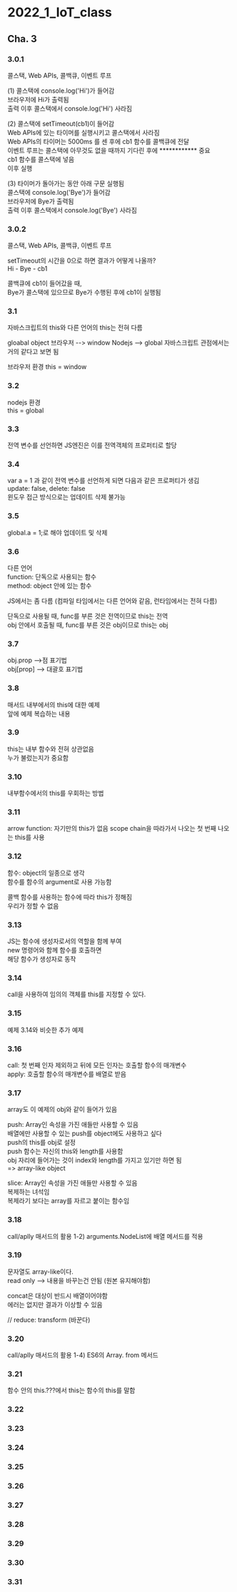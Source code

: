 # 2022_1_IoT_class

## Cha. 3

### 3.0.1
콜스택, Web APIs, 콜백큐, 이벤트 루프  

(1)
콜스택에 console.log('Hi')가 들어감  
브라우저에 Hi가 출력됨  
출력 이후 콜스택에서 console.log('Hi') 사라짐  

(2)
콜스택에 setTimeout(cb1)이 들어감  
Web APIs에 있는 타이머를 실행시키고 콜스택에서 사라짐  
Web APIs의 타이머는 5000ms 를 센 후에 cb1 함수를 콜백큐에 전달  
이벤트 루프는 콜스택에 아무것도 없을 때까지 기다린 후에  ************ 중요  
cb1 함수를 콜스택에 넣음  
이후 실행  

(3)
타이머가 돌아가는 동안 아래 구문 실행됨  
콜스택에 console.log('Bye')가 들어감  
브라우저에 Bye가 출력됨  
출력 이후 콜스택에서 console.log('Bye') 사라짐  

### 3.0.2
콜스택, Web APIs, 콜백큐, 이벤트 루프  

setTimeout의 시간을 0으로 하면 결과가 어떻게 나올까?  
Hi - Bye - cb1  

콜백큐에 cb1이 들어갔을 때,   
Bye가 콜스택에 있으므로 Bye가 수행된 후에 cb1이 실행됨  

### 3.1
자바스크립트의 this와 다른 언어의 this는 전혀 다름 

gloabal object
브라우저 --> window
Nodejs  --> global
자바스크립트 관점에서는 거의 같다고 보면 됨

브라우저 환경
this = window

### 3.2 
nodejs 환경  
this = global

### 3.3
전역 변수를 선언하면 JS엔진은 이를 전역객체의 프로퍼티로 할당

### 3.4
var a = 1 과 같이 전역 변수를 선언하게 되면 다음과 같은 프로퍼티가 생김  
update: false, delete: false  
윈도우  접근 방식으로는 업데이트 삭제 불가능  

### 3.5
global.a = 1;로 해야 업데이트 및 삭제

### 3.6
다른 언어  
function: 단독으로 사용되는 함수  
method:   object 안에 있는 함수  
 
JS에서는 좀 다름 (컴파일 타임에서는 다른 언어와 같음, 런타임에서는 전혀 다름)  

단독으로 사용될 때, func를 부른 것은 전역이므로 this는 전역  
obj 안에서 호출될 때, func를 부른 것은 obj이므로 this는 obj   

### 3.7
obj.prop -->점 표기법  
obj[prop] --> 대괄호 표기법

### 3.8
매서드 내부에서의 this에 대한 예제  
앞에 예제 복습하는 내용

### 3.9
this는 내부 함수와 전혀 상관없음  
누가 불렀는지가 중요함

### 3.10
내부함수에서의 this를 우회하는 방법

### 3.11
arrow function: 자기만의 this가 없음
scope chain을 따라가서 나오는 첫 번째 나오는 this를 사용

### 3.12
함수: object의 일종으로 생각  
함수를 함수의 argument로 사용 가능함  

콜백 함수를 사용하는 함수에 따라 this가 정해짐  
우리가 정할 수 없음  

### 3.13
JS는 함수에 생성자로서의 역할을 함께 부여  
new 명령어와 함께 함수를 호출하면  
해당 함수가 생성자로 동작  

### 3.14
call을 사용하여 임의의 객체를 this를 지정할 수 있다.

### 3.15
예제 3.14와 비슷한 추가 예제

### 3.16
call: 첫 번째 인자 제외하고 뒤에 모든 인자는 호출할 함수의 매개변수  
apply: 호출할 함수의 매개변수를 배열로 받음  

### 3.17
array도 이 예제의 obj와 같이 들어가 있음  

push: Array인 속성을 가진 애들만 사용할 수 있음  
배열에만 사용할 수 있는 push를 object에도 사용하고 싶다   
push의 this를 obj로 설정  
push 함수는 자신의 this와 length를 사용함  
obj 자리에 들어가는 것이 index와 length를 가지고 있기만 하면 됨  
=> array-like object  

slice: Array인 속성을 가진 애들만 사용할 수 있음  
복제하는 녀석임  
복제라기 보다는 array를 자르고 붙이는 함수임  

### 3.18
call/aplly 매서드의 활용 1-2) arguments.NodeList에 배열 메서드를 적용

### 3.19
문자열도 array-like이다.  
read only --> 내용을 바꾸는건 안됨 (원본 유지해야함)  

concat은 대상이 반드시 배열이어야함   
에러는 없지만 결과가 이상할 수 있음  

// reduce: transform (바꾼다)

### 3.20
call/aplly 매서드의 활용 1-4) ES6의 Array. from 메서드

### 3.21
함수 안의 this.???에서 this는 함수의 this를 말함

### 3.22

### 3.23

### 3.24

### 3.25

### 3.26

### 3.27

### 3.28

### 3.29

### 3.30

### 3.31

